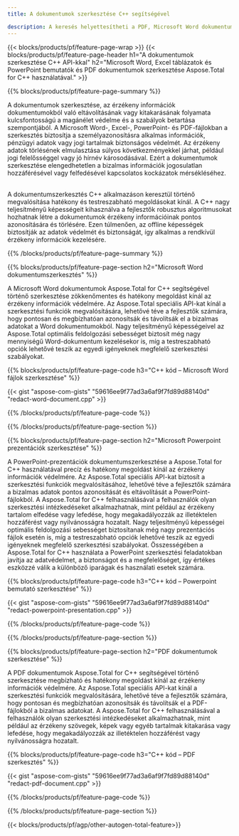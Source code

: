 ```yaml
---
title: A dokumentumok szerkesztése C++ segítségével 

description: A keresés helyettesítheti a PDF, Microsoft Word dokumentumok Excel táblázatokat és PowerPoint prezentációk adatait C++ alkalmazáson keresztül. C++ kód szerepel
---
```


{{< blocks/products/pf/feature-page-wrap >}}
{{< blocks/products/pf/feature-page-header h1="A dokumentumok szerkesztése C++ API-kkal" h2="Microsoft Word, Excel táblázatok és PowerPoint bemutatók és PDF dokumentumok szerkesztése Aspose.Total for C++ használatával." >}}

{{% blocks/products/pf/feature-page-summary %}}

A dokumentumok szerkesztése, az érzékeny információk dokumentumokból való eltávolításának vagy kitakarásának folyamata kulcsfontosságú a magánélet védelme és a szabályok betartása szempontjából. A Microsoft Word-, Excel-, PowerPoint- és PDF-fájlokban a szerkesztés biztosítja a személyazonosításra alkalmas információk, pénzügyi adatok vagy jogi tartalmak biztonságos védelmét. Az érzékeny adatok törlésének elmulasztása súlyos következményekkel járhat, például jogi felelősséggel vagy jó hírnév károsodásával. Ezért a dokumentumok szerkesztése elengedhetetlen a bizalmas információk jogosulatlan hozzáférésével vagy felfedésével kapcsolatos kockázatok mérsékléséhez.<br /><br />

A dokumentumszerkesztés C++ alkalmazáson keresztül történő megvalósítása hatékony és testreszabható megoldásokat kínál. A C++ nagy teljesítményű képességeit kihasználva a fejlesztők robusztus algoritmusokat hozhatnak létre a dokumentumok érzékeny információinak pontos azonosítására és törlésére. Ezen túlmenően, az offline képességek biztosítják az adatok védelmét és biztonságát, így alkalmas a rendkívül érzékeny információk kezelésére. 

{{% /blocks/products/pf/feature-page-summary  %}}

{{% blocks/products/pf/feature-page-section  h2="Microsoft Word dokumentumszerkesztés" %}}

A Microsoft Word dokumentumok Aspose.Total for C++ segítségével történő szerkesztése zökkenőmentes és hatékony megoldást kínál az érzékeny információk védelmére. Az Aspose.Total speciális API-kat kínál a szerkesztési funkciók megvalósítására, lehetővé téve a fejlesztők számára, hogy pontosan és megbízhatóan azonosítsák és távolítsák el a bizalmas adatokat a Word dokumentumokból. Nagy teljesítményű képességeivel az Aspose.Total optimális feldolgozási sebességet biztosít még nagy mennyiségű Word-dokumentum kezelésekor is, míg a testreszabható opciók lehetővé teszik az egyedi igényeknek megfelelő szerkesztési szabályokat.

{{% blocks/products/pf/feature-page-code h3="C++ kód – Microsoft Word fájlok szerkesztése" %}}

{{< gist "aspose-com-gists" "59616ee9f77ad3a6af9f7fd89d88140d" "redact-word-document.cpp" >}}

{{% /blocks/products/pf/feature-page-code  %}}

{{% /blocks/products/pf/feature-page-section %}}

{{% blocks/products/pf/feature-page-section  h2="Microsoft Powerpoint prezentációk szerkesztése" %}}

A PowerPoint-prezentációk dokumentumszerkesztése a Aspose.Total for C++ használatával precíz és hatékony megoldást kínál az érzékeny információk védelmére. Az Aspose.Total speciális API-kat biztosít a szerkesztési funkciók megvalósításához, lehetővé téve a fejlesztők számára a bizalmas adatok pontos azonosítását és eltávolítását a PowerPoint-fájlokból. A Aspose.Total for C++ felhasználásával a felhasználók olyan szerkesztési intézkedéseket alkalmazhatnak, mint például az érzékeny tartalom elfedése vagy lefedése, hogy megakadályozzák az illetéktelen hozzáférést vagy nyilvánosságra hozatalt. Nagy teljesítményű képességei optimális feldolgozási sebességet biztosítanak még nagy prezentációs fájlok esetén is, míg a testreszabható opciók lehetővé teszik az egyedi igényeknek megfelelő szerkesztési szabályokat. Összességében a Aspose.Total for C++ használata a PowerPoint szerkesztési feladatokban javítja az adatvédelmet, a biztonságot és a megfelelőséget, így értékes eszközzé válik a különböző iparágak és használati esetek számára.

{{% blocks/products/pf/feature-page-code h3="C++ kód – Powerpoint bemutató szerkesztése" %}}

{{< gist "aspose-com-gists" "59616ee9f77ad3a6af9f7fd89d88140d" "redact-powerpoint-presentation.cpp" >}}

{{% /blocks/products/pf/feature-page-code  %}}

{{% /blocks/products/pf/feature-page-section %}}


{{% blocks/products/pf/feature-page-section  h2="PDF dokumentumok szerkesztése" %}}

A PDF dokumentumok Aspose.Total for C++ segítségével történő szerkesztése megbízható és hatékony megoldást kínál az érzékeny információk védelmére. Az Aspose.Total speciális API-kat kínál a szerkesztési funkciók megvalósítására, lehetővé téve a fejlesztők számára, hogy pontosan és megbízhatóan azonosítsák és távolítsák el a PDF-fájlokból a bizalmas adatokat. A Aspose.Total for C++ felhasználásával a felhasználók olyan szerkesztési intézkedéseket alkalmazhatnak, mint például az érzékeny szövegek, képek vagy egyéb tartalmak kitakarása vagy lefedése, hogy megakadályozzák az illetéktelen hozzáférést vagy nyilvánosságra hozatalt.

{{% blocks/products/pf/feature-page-code h3="C++ kód – PDF szerkesztés" %}}

{{< gist "aspose-com-gists" "59616ee9f77ad3a6af9f7fd89d88140d" "redact-pdf-document.cpp" >}}

{{% /blocks/products/pf/feature-page-code  %}}

{{% /blocks/products/pf/feature-page-section %}}

{{< blocks/products/pf/agp/other-autogen-total-feature>}}